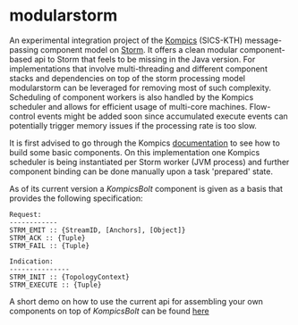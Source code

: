 modularstorm
============

An experimental integration project of the [Kompics](http://kompics.sics.se/) (SICS-KTH)  message-passing component model on [Storm](https://github.com/nathanmarz/storm).
It offers a clean modular component-based api to Storm that feels to be missing in the Java version.
For implementations that involve multi-threading and different component stacks and dependencies on top of the 
storm processing model modularstorm can be leveraged for removing most of such complexity.
Scheduling of component workers is also handled by the Kompics scheduler and allows for efficient usage of multi-core machines.
Flow-control events might be added soon since accumulated execute events can potentially trigger memory issues if the processing rate is too slow.

It is first advised to go through the Kompics [documentation](http://kompics.sics.se/trac/attachment/wiki/WikiStart/kompics-tutorial.pdf) to see how to build some basic components.
On this implementation one Kompics scheduler is being instantiated per Storm worker (JVM process) and further component binding can be done manually 
upon a task 'prepared' state.

As of its current version a *KompicsBolt* component is given as a basis that provides the following specification:

```
Request:
------------
STRM_EMIT :: {StreamID, [Anchors], [Object]}
STRM_ACK :: {Tuple} 
STRM_FAIL :: {Tuple}

Indication:
---------------
STRM_INIT :: {TopologyContext} 
STRM_EXECUTE :: {Tuple}
```

A short demo on how to use the current api for assembling your own components on top of *KompicsBolt* can be found [here](https://github.com/senorcarbone/modularstorm/blob/master/src/test/java/se/sics/kompics/storm/topologies/TestTopology.java)
